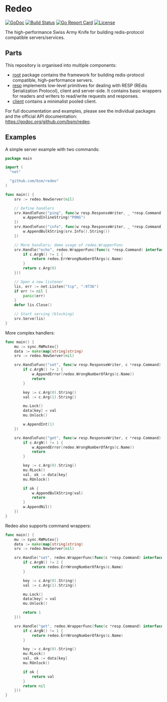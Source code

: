 # Redeo

[![GoDoc](https://godoc.org/github.com/bsm/redeo?status.svg)](https://godoc.org/github.com/bsm/redeo)
[![Build Status](https://travis-ci.org/bsm/redeo.png?branch=master)](https://travis-ci.org/bsm/redeo)
[![Go Report Card](https://goreportcard.com/badge/github.com/bsm/redeo)](https://goreportcard.com/report/github.com/bsm/redeo)
[![License](https://img.shields.io/badge/License-Apache%202.0-blue.svg)](https://opensource.org/licenses/Apache-2.0)

The high-performance Swiss Army Knife for building redis-protocol compatible servers/services.

## Parts

This repository is organised into multiple components:

* [root](./) package contains the framework for building redis-protocol compatible,
  high-performance servers.
* [resp](./resp/) implements low-level primitives for dealing with
  RESP (REdis Serialization Protocol), client and server-side. It
  contains basic wrappers for readers and writers to read/write requests and
  responses.
* [client](./client/) contains a minimalist pooled client.

For full documentation and examples, please see the individual packages and the
official API documentation: https://godoc.org/github.com/bsm/redeo.

## Examples

A simple server example with two commands:

```go
package main

import (
  "net"

  "github.com/bsm/redeo"
)

func main() {
	srv := redeo.NewServer(nil)

	// Define handlers
	srv.HandleFunc("ping", func(w resp.ResponseWriter, _ *resp.Command) {
		w.AppendInlineString("PONG")
	})
	srv.HandleFunc("info", func(w resp.ResponseWriter, _ *resp.Command) {
		w.AppendBulkString(srv.Info().String())
	})

	// More handlers; demo usage of redeo.WrapperFunc
	srv.Handle("echo", redeo.WrapperFunc(func(c *resp.Command) interface{} {
		if c.ArgN() != 1 {
			return redeo.ErrWrongNumberOfArgs(c.Name)
		}
		return c.Arg(0)
	}))

	// Open a new listener
	lis, err := net.Listen("tcp", ":9736")
	if err != nil {
		panic(err)
	}
	defer lis.Close()

	// Start serving (blocking)
	srv.Serve(lis)
}
```

More complex handlers:

```go
func main() {
	mu := sync.RWMutex{}
	data := make(map[string]string)
	srv := redeo.NewServer(nil)

	srv.HandleFunc("set", func(w resp.ResponseWriter, c *resp.Command) {
		if c.ArgN() != 2 {
			w.AppendError(redeo.WrongNumberOfArgs(c.Name))
			return
		}

		key := c.Arg(0).String()
		val := c.Arg(1).String()

		mu.Lock()
		data[key] = val
		mu.Unlock()

		w.AppendInt(1)
	})

	srv.HandleFunc("get", func(w resp.ResponseWriter, c *resp.Command) {
		if c.ArgN() != 1 {
			w.AppendError(redeo.WrongNumberOfArgs(c.Name))
			return
		}

		key := c.Arg(0).String()
		mu.RLock()
		val, ok := data[key]
		mu.RUnlock()

		if ok {
			w.AppendBulkString(val)
			return
		}
		w.AppendNil()
	})
}
```

Redeo also supports command wrappers:

```go
func main() {
	mu := sync.RWMutex{}
	data := make(map[string]string)
	srv := redeo.NewServer(nil)

	srv.Handle("set", redeo.WrapperFunc(func(c *resp.Command) interface{} {
		if c.ArgN() != 2 {
			return redeo.ErrWrongNumberOfArgs(c.Name)
		}

		key := c.Arg(0).String()
		val := c.Arg(1).String()

		mu.Lock()
		data[key] = val
		mu.Unlock()

		return 1
	}))

	srv.Handle("get", redeo.WrapperFunc(func(c *resp.Command) interface{} {
		if c.ArgN() != 1 {
			return redeo.ErrWrongNumberOfArgs(c.Name)
		}

		key := c.Arg(0).String()
		mu.RLock()
		val, ok := data[key]
		mu.RUnlock()

		if ok {
			return val
		}
		return nil
	}))
}
```
